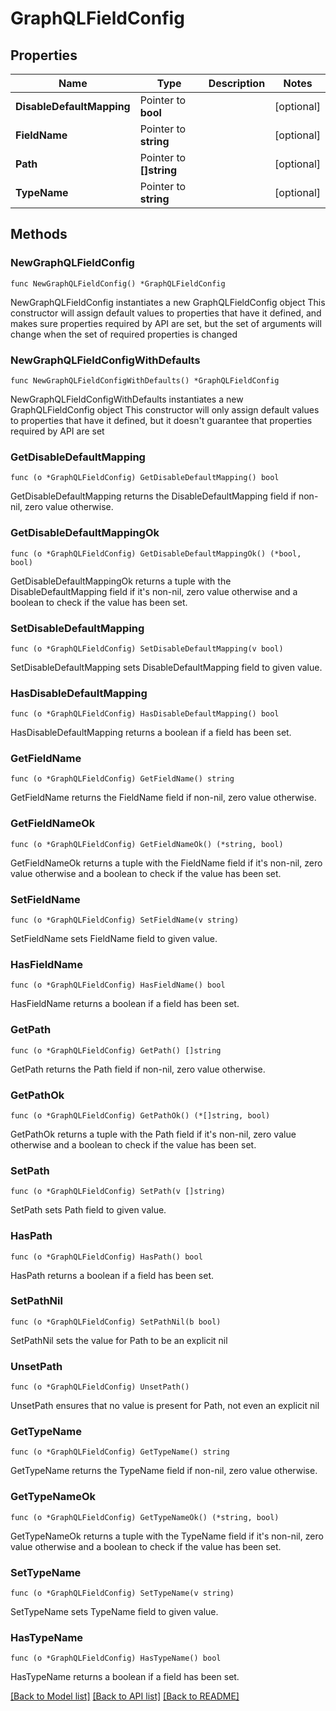 # GraphQLFieldConfig

## Properties

Name | Type | Description | Notes
------------ | ------------- | ------------- | -------------
**DisableDefaultMapping** | Pointer to **bool** |  | [optional] 
**FieldName** | Pointer to **string** |  | [optional] 
**Path** | Pointer to **[]string** |  | [optional] 
**TypeName** | Pointer to **string** |  | [optional] 

## Methods

### NewGraphQLFieldConfig

`func NewGraphQLFieldConfig() *GraphQLFieldConfig`

NewGraphQLFieldConfig instantiates a new GraphQLFieldConfig object
This constructor will assign default values to properties that have it defined,
and makes sure properties required by API are set, but the set of arguments
will change when the set of required properties is changed

### NewGraphQLFieldConfigWithDefaults

`func NewGraphQLFieldConfigWithDefaults() *GraphQLFieldConfig`

NewGraphQLFieldConfigWithDefaults instantiates a new GraphQLFieldConfig object
This constructor will only assign default values to properties that have it defined,
but it doesn't guarantee that properties required by API are set

### GetDisableDefaultMapping

`func (o *GraphQLFieldConfig) GetDisableDefaultMapping() bool`

GetDisableDefaultMapping returns the DisableDefaultMapping field if non-nil, zero value otherwise.

### GetDisableDefaultMappingOk

`func (o *GraphQLFieldConfig) GetDisableDefaultMappingOk() (*bool, bool)`

GetDisableDefaultMappingOk returns a tuple with the DisableDefaultMapping field if it's non-nil, zero value otherwise
and a boolean to check if the value has been set.

### SetDisableDefaultMapping

`func (o *GraphQLFieldConfig) SetDisableDefaultMapping(v bool)`

SetDisableDefaultMapping sets DisableDefaultMapping field to given value.

### HasDisableDefaultMapping

`func (o *GraphQLFieldConfig) HasDisableDefaultMapping() bool`

HasDisableDefaultMapping returns a boolean if a field has been set.

### GetFieldName

`func (o *GraphQLFieldConfig) GetFieldName() string`

GetFieldName returns the FieldName field if non-nil, zero value otherwise.

### GetFieldNameOk

`func (o *GraphQLFieldConfig) GetFieldNameOk() (*string, bool)`

GetFieldNameOk returns a tuple with the FieldName field if it's non-nil, zero value otherwise
and a boolean to check if the value has been set.

### SetFieldName

`func (o *GraphQLFieldConfig) SetFieldName(v string)`

SetFieldName sets FieldName field to given value.

### HasFieldName

`func (o *GraphQLFieldConfig) HasFieldName() bool`

HasFieldName returns a boolean if a field has been set.

### GetPath

`func (o *GraphQLFieldConfig) GetPath() []string`

GetPath returns the Path field if non-nil, zero value otherwise.

### GetPathOk

`func (o *GraphQLFieldConfig) GetPathOk() (*[]string, bool)`

GetPathOk returns a tuple with the Path field if it's non-nil, zero value otherwise
and a boolean to check if the value has been set.

### SetPath

`func (o *GraphQLFieldConfig) SetPath(v []string)`

SetPath sets Path field to given value.

### HasPath

`func (o *GraphQLFieldConfig) HasPath() bool`

HasPath returns a boolean if a field has been set.

### SetPathNil

`func (o *GraphQLFieldConfig) SetPathNil(b bool)`

 SetPathNil sets the value for Path to be an explicit nil

### UnsetPath
`func (o *GraphQLFieldConfig) UnsetPath()`

UnsetPath ensures that no value is present for Path, not even an explicit nil
### GetTypeName

`func (o *GraphQLFieldConfig) GetTypeName() string`

GetTypeName returns the TypeName field if non-nil, zero value otherwise.

### GetTypeNameOk

`func (o *GraphQLFieldConfig) GetTypeNameOk() (*string, bool)`

GetTypeNameOk returns a tuple with the TypeName field if it's non-nil, zero value otherwise
and a boolean to check if the value has been set.

### SetTypeName

`func (o *GraphQLFieldConfig) SetTypeName(v string)`

SetTypeName sets TypeName field to given value.

### HasTypeName

`func (o *GraphQLFieldConfig) HasTypeName() bool`

HasTypeName returns a boolean if a field has been set.


[[Back to Model list]](../README.md#documentation-for-models) [[Back to API list]](../README.md#documentation-for-api-endpoints) [[Back to README]](../README.md)


